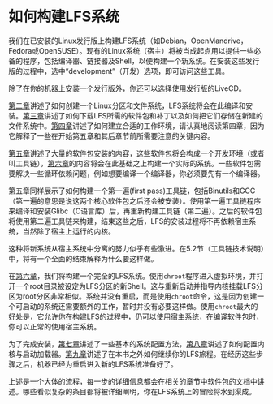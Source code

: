 
# 如何构建LFS系统

我们在已安装的Linux发行版上构建LFS系统（如Debian，OpenMandrive，Fedora或OpenSUSE）。现有的Linux系统（宿主）将被当成起点用以提供一些必备的程序，包括编译器、链接器及Shell，以便构建一个新系统。在安装这些发行版的过程中，选中“development”（开发）选项，即可访问这些工具。

除了在你的机器上安装一个发行版外，你还可以选择使用发行版的LiveCD。

[第二章]()讲述了如何创建一个Linux分区和文件系统，LFS系统将会在此编译和安装。[第三章]()讲述了如何下载LFS所需的软件包和补丁以及如何把它们存储在新建的文件系统中。[第四章]()讲述了如何建立合适的工作环境，请认真地阅读第四章，因为它解释了一些在开始第五章和其后章节前所需要注意的关键内容。

[第五章]()讲述了大量的软件包安装的内容，这些软件包将会构成一个开发环境（或者叫工具链），[第六章]()的内容将会在此基础之上构建一个实际的系统。一些软件包需要解决一些循环依赖问题，例如想要编译一个编译器，你必须要先有一个编译器。

第五章同样展示了如何构建一个第一遍(first pass)工具链，包括Binutils和GCC（第一遍的意思是说这两个核心软件包之后还会被安装）。使用第一遍工具链程序来编译和安装Glibc（C语言库）后，再重新构建工具链（第二遍）。之后的软件包将使用第二遍工具链来构建，结束这些之后，LFS的安装过程将不再依赖宿主系统，当然除了宿主上运行的内核。

这种将新系统从宿主系统中分离的努力似乎有些激进。在5.2节（工具链技术说明）中，将有一个全面的结束解释为什么要这样做。

在[第六章]()，我们将构建一个完全的LFS系统。使用```chroot```程序进入虚拟环境，并打开一个root目录被设定为LFS分区的新Shell。这与重新启动并指导内核挂载LFS分区为root分区非常相似。系统并没有重启，而是使用```chroot```命令，这是因为创建一个可启动的系统还需要额外的工作，暂时并没有必要这样做。使用```chroot```最大的好处是，它允许你在构建LFS的过程中，仍可以使用宿主系统，在编译软件包时，你可以正常的使用宿主系统。

为了完成安装，[第七章]()讲述了一些基本的系统配置方法，[第八章]()讲述了如何配置内核与启动加载器。[第九章]()讲述了在本书之外如何继续你的LFS旅程。在经历这些步骤之后，机器已经为重启进入新的LFS系统准备好了。

上述是一个大体的流程，每一步的详细信息都会在相关的章节中软件包的文档中讲述。哪些看似复杂的条目都将被详细阐明，你在LFS系统上的冒险将水到渠成。